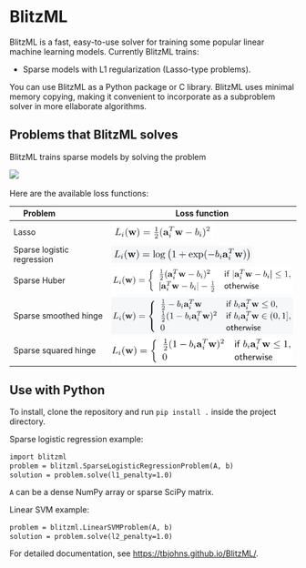 # BlitzML

BlitzML is a fast, easy-to-use solver for training some popular linear 
machine learning models.  Currently BlitzML trains:
* Sparse models with L1 regularization (Lasso-type problems).
<!-- * Linear models with piecewise losses and L2 regularization (such as linear SVMs). -->

You can use BlitzML as a Python package or C library.  BlitzML uses minimal memory copying, making it convenient to incorporate as a subproblem solver in more ellaborate algorithms.



## Problems that BlitzML solves

BlitzML trains sparse models by solving the problem 

<img src="l1_obj@2x.png" width="280" />

Here are the available loss functions:

| Problem                    | Loss function      |
| ---------------------------|--------------------| 
| Lasso                      | <img src="img/square_loss.png" width="180" align="center" /> |
| Sparse logistic regression | <img src="img/logistic_loss.png" width="248" align="center" /> |
| Sparse Huber               | <img src="img/huber_loss.png" width="355" align="center" /> |
| Sparse smoothed hinge      | <img src="img/smooth_hinge_loss.png" width="352" align="center" /> |
| Sparse squared hinge       | <img src="img/squared_hinge_loss.png" width="321" align="center" /> |

<!--
Piecewise losses with l2 regularization:

| Problem                    | Loss function      |
| ---------------------------|--------------------|
| Linear SVM (hinge loss)    | .                  |
| Least absolute deviations  | .                  |
| Quantile regression        | .                  |
-->


## Use with Python

<!-- Install with `pip install blitzml`. -->
To install, clone the repository and run `pip install .` inside the project directory.

Sparse logistic regression example:
```
import blitzml
problem = blitzml.SparseLogisticRegressionProblem(A, b)
solution = problem.solve(l1_penalty=1.0)
```
`A` can be a dense NumPy array or sparse SciPy matrix.

Linear SVM example:
```
problem = blitzml.LinearSVMProblem(A, b)
solution = problem.solve(l2_penalty=1.0)
```
For detailed documentation, see https://tbjohns.github.io/BlitzML/.
